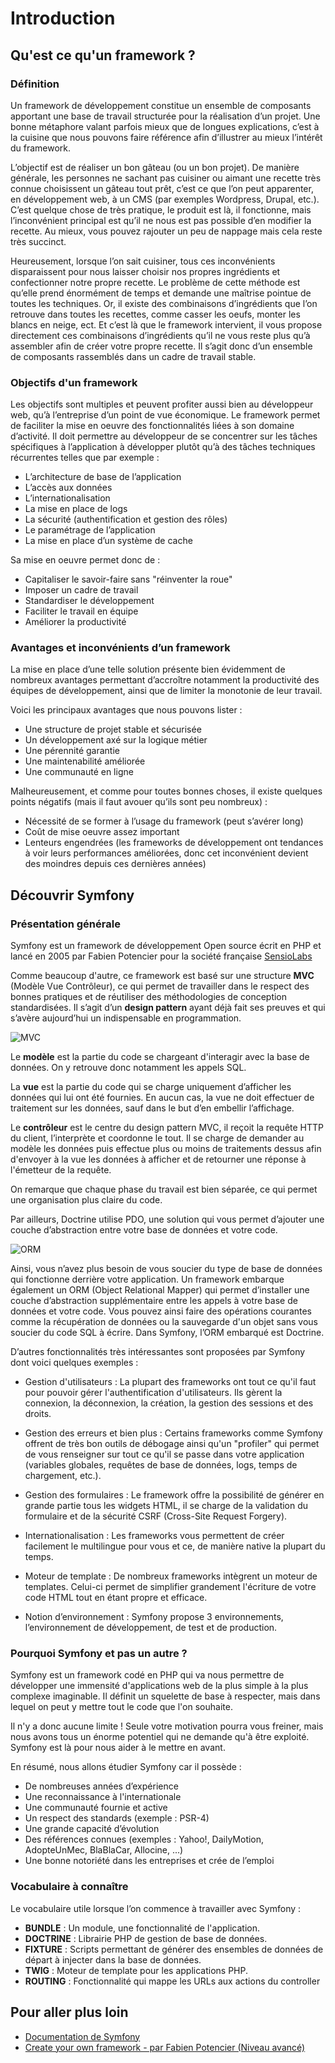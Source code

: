 # Introduction

## Qu'est ce qu'un framework ?

### Définition
Un framework de développement constitue un ensemble de composants apportant une base de travail structurée pour la réalisation d’un projet. Une bonne métaphore valant parfois mieux que de longues explications, c’est à la cuisine que nous pouvons faire référence afin d’illustrer au mieux l’intérêt du framework.

L’objectif est de réaliser un bon gâteau (ou un bon projet). De manière générale, les personnes ne sachant pas cuisiner ou aimant une recette très connue choisissent un gâteau tout prêt, c’est ce que l’on peut apparenter, en développement web, à un CMS (par exemples Wordpress, Drupal, etc.). C’est quelque chose de très pratique, le produit est là, il fonctionne, mais l’inconvénient principal est qu’il ne nous est pas possible d’en modifier la recette. Au mieux, vous pouvez rajouter un peu de nappage mais cela reste très succinct.

Heureusement, lorsque l’on sait cuisiner, tous ces inconvénients disparaissent pour nous laisser choisir nos propres ingrédients et confectionner notre propre recette. Le problème de cette méthode est qu’elle prend énormément de temps et demande une maîtrise pointue de toutes les techniques. Or, il existe des combinaisons d’ingrédients que l’on retrouve dans toutes les recettes, comme casser les oeufs, monter les blancs en neige, ect. 
Et c’est là que le framework intervient, il vous propose directement ces combinaisons d’ingrédients qu’il ne vous reste plus qu’à assembler afin de créer votre propre recette. Il s’agit donc d’un ensemble de composants rassemblés dans un cadre de travail stable.

### Objectifs d'un framework
Les objectifs sont multiples et peuvent profiter aussi bien au développeur web, qu’à l’entreprise d’un point de vue économique.
Le framework permet de faciliter la mise en oeuvre des fonctionnalités liées à son domaine d’activité.
Il doit permettre au développeur de se concentrer sur les tâches spécifiques à l’application à développer plutôt qu’à des tâches techniques récurrentes telles que par exemple :
- L’architecture de base de l’application
- L’accès aux données
- L’internationalisation
- La mise en place de logs
- La sécurité (authentification et gestion des rôles)
- Le paramétrage de l’application
- La mise en place d’un système de cache

Sa mise en oeuvre permet donc de :
- Capitaliser le savoir-faire sans "réinventer la roue"
- Imposer un cadre de travail
- Standardiser le développement
- Faciliter le travail en équipe
- Améliorer la productivité

### Avantages et inconvénients d’un framework
La mise en place d’une telle solution présente bien évidemment de nombreux avantages permettant d’accroître notamment la productivité des équipes de développement, ainsi que de limiter la monotonie de leur travail.

Voici les principaux avantages que nous pouvons lister :

- Une structure de projet stable et sécurisée
- Un développement axé sur la logique métier
- Une pérennité garantie
- Une maintenabilité améliorée
- Une communauté en ligne

Malheureusement, et comme pour toutes bonnes choses, il existe quelques points négatifs (mais il faut avouer qu’ils sont peu nombreux) :

- Nécessité de se former à l’usage du framework (peut s’avérer long)
- Coût de mise oeuvre assez important
- Lenteurs engendrées (les frameworks de développement ont tendances à voir leurs performances améliorées, donc cet inconvénient devient des moindres depuis ces dernières années)

## Découvrir Symfony

### Présentation générale

Symfony est un framework de développement Open source écrit en PHP et lancé en 2005 par Fabien Potencier pour la société française [SensioLabs](https://sensiolabs.com)

Comme beaucoup d'autre, ce framework est basé sur une structure **MVC** (Modèle Vue Contrôleur), ce qui permet de travailler dans le respect des bonnes pratiques et de réutiliser des méthodologies de conception standardisées. Il s’agit d’un **design pattern** ayant déjà fait ses preuves et qui s’avère aujourd’hui un indispensable en programmation.

![MVC](/img/mvc.png)

Le **modèle** est la partie du code se chargeant d'interagir avec la base de données. On y retrouve donc notamment les appels SQL.

La **vue** est la partie du code qui se charge uniquement d’afficher les données qui lui ont été fournies. En aucun cas, la vue ne doit effectuer de traitement sur les données, sauf dans le but d’en embellir l’affichage.

Le **contrôleur** est le centre du design pattern MVC, il reçoit la requête HTTP du client, l’interprète et coordonne le tout. Il se charge de demander au modèle les données puis effectue plus ou moins de traitements dessus afin d'envoyer à la vue les données à afficher et de retourner une réponse à l'émetteur de la requête.

On remarque que chaque phase du travail est bien séparée, ce qui permet une organisation plus claire du code.

Par ailleurs, Doctrine utilise PDO, une solution qui vous permet d’ajouter une couche d’abstraction entre votre base de données et votre code.

![ORM](/img/orm.png)

Ainsi, vous n’avez plus besoin de vous soucier du type de base de données qui fonctionne derrière votre application. Un framework embarque également un ORM (Object Relational Mapper) qui permet d’installer une couche d’abstraction supplémentaire entre les appels à votre base de données et votre code. Vous pouvez ainsi faire des opérations courantes comme la récupération de données ou la sauvegarde d'un objet sans vous soucier du code SQL à écrire. Dans Symfony, l’ORM embarqué est Doctrine.

D’autres fonctionnalités très intéressantes sont proposées par Symfony dont voici quelques exemples :

- Gestion d'utilisateurs : La plupart des frameworks ont tout ce qu'il faut pour pouvoir gérer l'authentification d'utilisateurs. Ils gèrent la connexion, la déconnexion, la création, la gestion des sessions et des droits.

- Gestion des erreurs et bien plus : Certains frameworks comme Symfony offrent de très bon outils de débogage ainsi qu'un "profiler" qui permet de vous renseigner sur tout ce qu'il se passe dans votre application (variables globales, requêtes de base de données, logs, temps de chargement, etc.).

- Gestion des formulaires : Le framework offre la possibilité de générer en grande partie tous les widgets HTML, il se charge de la validation du formulaire et de la sécurité CSRF (Cross-Site Request Forgery).

- Internationalisation : Les frameworks vous permettent de créer facilement le multilingue pour vous et ce, de manière native la plupart du temps.

- Moteur de template : De nombreux frameworks intègrent un moteur de templates. Celui-ci permet de simplifier grandement l'écriture de votre code HTML tout en étant propre et efficace.

- Notion d’environnement : Symfony propose 3 environnements, l’environnement de développement, de test et de production.

### Pourquoi Symfony et pas un autre ?

Symfony est un framework codé en PHP qui va nous permettre de développer une immensité d'applications web de la plus simple à la plus complexe imaginable. Il définit un squelette de base à respecter, mais dans lequel on peut y mettre tout le code que l'on souhaite.

Il n'y a donc aucune limite ! Seule votre motivation pourra vous freiner, mais nous avons tous un énorme potentiel qui ne demande qu'à être exploité. Symfony est là pour nous aider à le mettre en avant.

En résumé, nous allons étudier Symfony car il possède :
- De nombreuses années d’expérience
- Une reconnaissance à l'internationale
- Une communauté fournie et active
- Un respect des standards (exemple : PSR-4)
- Une grande capacité d’évolution
- Des références connues (exemples : Yahoo!, DailyMotion, AdopteUnMec, BlaBlaCar, Allocine, ...)
- Une bonne notoriété dans les entreprises et crée de l’emploi

### Vocabulaire à connaître

Le vocabulaire utile lorsque l’on commence à travailler avec Symfony :
- **BUNDLE** : Un module, une fonctionnalité de l'application.
- **DOCTRINE** : Librairie PHP de gestion de base de données.
- **FIXTURE** : Scripts permettant de générer des ensembles de données de départ à injecter dans la base de données.
- **TWIG** : Moteur de template pour les applications PHP.
- **ROUTING** : Fonctionnalité qui mappe les URLs aux actions du controller

## Pour aller plus loin

- [Documentation de Symfony](https://symfony.com/doc/current/index.html)
- [Create your own framework - par Fabien Potencier (Niveau avancé)](https://symfony.com/doc/current/create_framework/index.html)